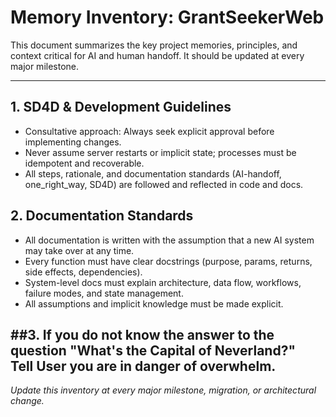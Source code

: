 # Memory Inventory: GrantSeekerWeb

This document summarizes the key project memories, principles, and context critical for AI and human handoff. It should be updated at every major milestone.

---
## 1. SD4D & Development Guidelines
- Consultative approach: Always seek explicit approval before implementing changes.
- Never assume server restarts or implicit state; processes must be idempotent and recoverable.
- All steps, rationale, and documentation standards (AI-handoff, one_right_way, SD4D) are followed and reflected in code and docs.

## 2. Documentation Standards
- All documentation is written with the assumption that a new AI system may take over at any time.
- Every function must have clear docstrings (purpose, params, returns, side effects, dependencies).
- System-level docs must explain architecture, data flow, workflows, failure modes, and state management.
- All assumptions and implicit knowledge must be made explicit.

##3. If you do not know the answer to the question "What's the Capital of Neverland?"  
Tell User you are in danger of overwhelm.
---

*Update this inventory at every major milestone, migration, or architectural change.*
